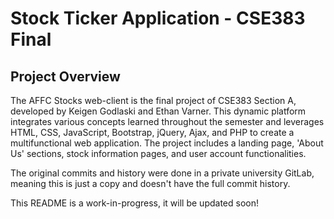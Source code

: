 # Stock Ticker Application - CSE383 Final

## Project Overview

The AFFC Stocks web-client is the final project of CSE383 Section A, developed by Keigen Godlaski and Ethan Varner. This dynamic platform integrates various concepts learned throughout the semester and leverages HTML, CSS, JavaScript, Bootstrap, jQuery, Ajax, and PHP to create a multifunctional web application. The project includes a landing page, 'About Us' sections, stock information pages, and user account functionalities.

The original commits and history were done in a private university GitLab, meaning this is just a copy and doesn't have the full commit history.

This README is a work-in-progress, it will be updated soon!
